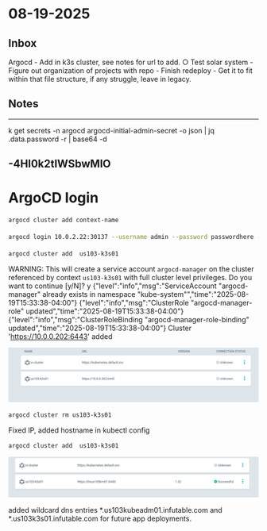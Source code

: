 # 08-19-2025

## Inbox
Argocd
	- Add in k3s cluster, see notes for url to add.
		○ Test solar system
	- Figure out organization of projects with repo
	- Finish redeploy
	- Get it to fit within that file structure, if any struggle, leave in legacy.

## Notes

---
k get secrets -n argocd argocd-initial-admin-secret -o json | jq .data.password -r | base64 -d

-4Hl0k2tIWSbwMlO
---
# ArgoCD login

```bash
argocd cluster add context-name

argocd login 10.0.2.22:30137 --username admin --password passwordhere --insecure

argocd cluster add  us103-k3s01
```


WARNING: This will create a service account `argocd-manager` on the cluster referenced by context `us103-k3s01` with full cluster level privileges. Do you want to continue [y/N]? y
{"level":"info","msg":"ServiceAccount \"argocd-manager\" already exists in namespace \"kube-system\"","time":"2025-08-19T15:33:38-04:00"}
{"level":"info","msg":"ClusterRole \"argocd-manager-role\" updated","time":"2025-08-19T15:33:38-04:00"}
{"level":"info","msg":"ClusterRoleBinding \"argocd-manager-role-binding\" updated","time":"2025-08-19T15:33:38-04:00"}
Cluster 'https://10.0.0.202:6443' added

![WebConfig](_img/image.png)

```bash
argocd cluster rm us103-k3s01
```

Fixed IP, added hostname in kubectl config

```bash
argocd cluster add  us103-k3s01
```

![WebConfig](_img/image-1.png)

added wildcard dns entries *.us103kubeadm01.infutable.com and *.us103k3s01.infutable.com for future app deployments.

